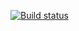 [![Build status](https://ci.appveyor.com/api/projects/status/33sg680ruiesax6b?svg=true)](https://ci.appveyor.com/project/Ilya/constructor)
